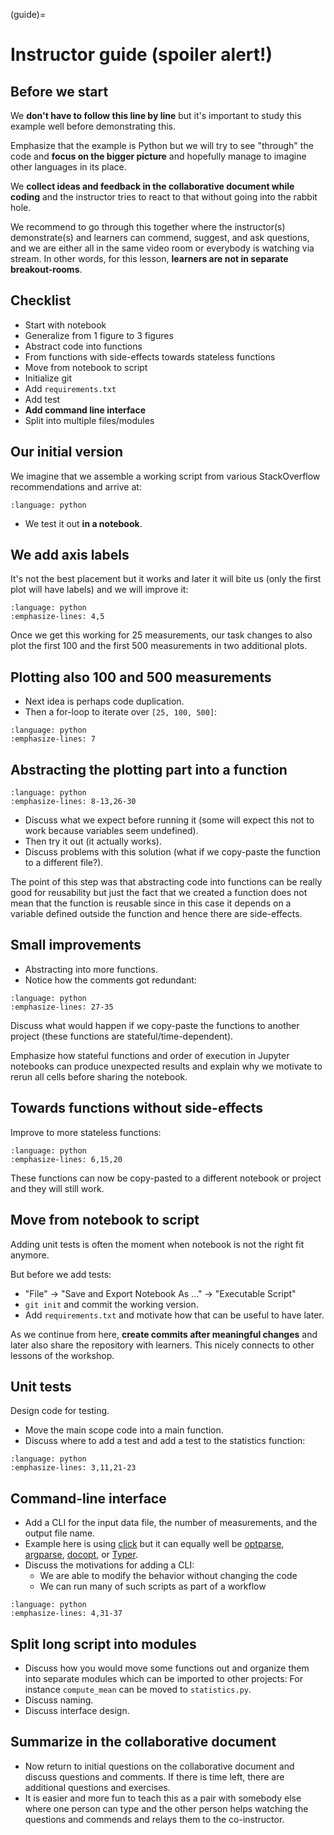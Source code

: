 (guide)=

# Instructor guide (spoiler alert!)


## Before we start

We **don't have to follow this line by line** but it's important to study
this example well before demonstrating this.

Emphasize that the example is Python but we will try to see "through"
the code and **focus on the bigger picture** and hopefully manage to imagine
other languages in its place.

We **collect ideas and feedback in the collaborative document while coding** and the instructor
tries to react to that without going into the rabbit hole.

We recommend to go through this together where the instructor(s) demonstrate(s)
and learners can commend, suggest, and ask questions, and we are either all in
the same video room or everybody is watching via stream. In other words, for
this lesson, **learners are not in separate breakout-rooms**.


## Checklist

- Start with notebook
- Generalize from 1 figure to 3 figures
- Abstract code into functions
- From functions with side-effects towards stateless functions
- Move from notebook to script
- Initialize git
- Add `requirements.txt`
- Add test
- **Add command line interface**
- Split into multiple files/modules


## Our initial version

We imagine that we assemble a working script from various StackOverflow
recommendations and arrive at:

```{literalinclude} code/initial-version.py
:language: python
```

- We test it out **in a notebook**.


## We add axis labels

It's not the best placement but it works and later it will bite us (only the
first plot will have labels) and we will improve it:

```{literalinclude} code/with-axis-labels.py
:language: python
:emphasize-lines: 4,5
```

Once we get this working for 25 measurements, our task changes to also
plot the first 100 and the first 500 measurements in two additional
plots.


## Plotting also 100 and 500 measurements

- Next idea is perhaps code duplication.
- Then a for-loop to iterate over `[25, 100, 500]`:

```{literalinclude} code/add-iteration.py
:language: python
:emphasize-lines: 7
```


## Abstracting the plotting part into a function

```{literalinclude} code/abstracting-plot.py
:language: python
:emphasize-lines: 8-13,26-30
```

- Discuss what we expect before running it (some will expect this not to work
  because variables seem undefined).
- Then try it out (it actually works).
- Discuss problems with this solution (what if we copy-paste the function to a different file?).

The point of this step was that abstracting code into functions can be really
good for reusability but just the fact that we created a function does not mean
that the function is reusable since in this case it depends on a variable
defined outside the function and hence there are side-effects.


## Small improvements

- Abstracting into more functions.
- Notice how the comments got redundant:

```{literalinclude} code/small-improvements.py
:language: python
:emphasize-lines: 27-35
```

Discuss what would happen if we copy-paste the functions to another project
(these functions are stateful/time-dependent).

Emphasize how stateful functions and order of execution in Jupyter notebooks
can produce unexpected results and explain why we motivate to rerun all cells
before sharing the notebook.


## Towards functions without side-effects

Improve to more stateless functions:

```{literalinclude} code/towards-pure.py
:language: python
:emphasize-lines: 6,15,20
```

These functions can now be copy-pasted to a different notebook or project and
they will still work.


## Move from notebook to script

Adding unit tests is often the moment when notebook is not the right fit
anymore.

But before we add tests:
- "File" -> "Save and Export Notebook As ..." -> "Executable Script"
- `git init` and commit the working version.
- Add `requirements.txt` and motivate how that can be useful to have later.

As we continue from here, **create commits after meaningful changes** and later
also share the repository with learners.  This nicely connects to other lessons
of the workshop.


## Unit tests

Design code for testing.

- Move the main scope code into a main function.
- Discuss where to add a test and add a test to the statistics function:

```{literalinclude} code/testing.py
:language: python
:emphasize-lines: 3,11,21-23
```


## Command-line interface

- Add a CLI for the input data file, the number of measurements, and the output
  file name.
- Example here is using [click](https://click.palletsprojects.com/) but it can
  equally well be [optparse](https://docs.python.org/3/library/optparse.html),
  [argparse](https://docs.python.org/3/library/argparse.html),
  [docopt](http://docopt.org/), or [Typer](https://typer.tiangolo.com/).
- Discuss the motivations for adding a CLI:
   - We are able to modify the behavior without changing the code
   - We can run many of such scripts as part of a workflow

```{literalinclude} code/cli.py
:language: python
:emphasize-lines: 4,31-37
```


## Split long script into modules

- Discuss how you would move some functions out and organize them into separate
  modules which can be imported to other projects: For instance
  `compute_mean` can be moved to `statistics.py`.
- Discuss naming.
- Discuss interface design.


## Summarize in the collaborative document

- Now return to initial questions on the collaborative document and discuss questions and comments. If
  there is time left, there are additional questions and exercises.
- It is easier and more fun to teach this as a pair with somebody else where
  one person can type and the other person helps watching the questions and
  commends and relays them to the co-instructor.
